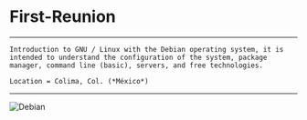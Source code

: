 # First-Reunion
_ _ _
```
Introduction to GNU / Linux with the Debian operating system, it is intended to understand the configuration of the system, package manager, command line (basic), servers, and free technologies.

Location = Colima, Col. (*México*)
```
_ _ _

![Debian](https://www.soylibre.com/wp-content/uploads/powered-by-debian-logo.svg_.png)



